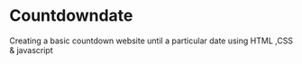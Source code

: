 # Countdowndate
Creating a basic countdown website until a particular date  using HTML ,CSS &amp; javascript

